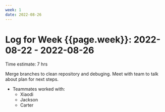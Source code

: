 ```yaml
---
week: 1
date: 2022-08-26
---
```

# Log for Week {{page.week}}: 2022-08-22 - 2022-08-26

Time estimate: 7 hrs

Merge branches to clean repository and debuging.
Meet with team to talk about plan for next steps.

- Teammates worked with:
  - Xiaodi
  - Jackson
  - Carter

  
  



